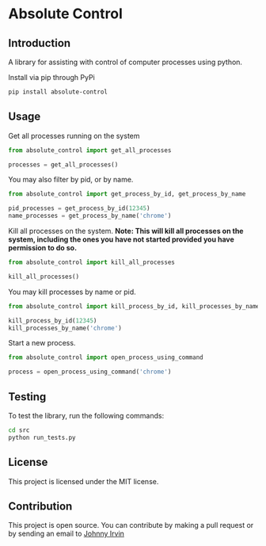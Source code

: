 # Absolute Control

## Introduction

A library for assisting with control of computer processes using python.

Install via pip through PyPi
```bash
pip install absolute-control
```

## Usage

Get all processes running on the system
```python
from absolute_control import get_all_processes

processes = get_all_processes()
```

You may also filter by pid, or by name.
```python
from absolute_control import get_process_by_id, get_process_by_name

pid_processes = get_process_by_id(12345)
name_processes = get_process_by_name('chrome')
```

Kill all processes on the system.
__Note: This will kill all processes on the system, including the ones you have not started provided you have permission to do so.__
```python
from absolute_control import kill_all_processes

kill_all_processes()
```

You may kill processes by name or pid.
```python
from absolute_control import kill_process_by_id, kill_processes_by_name

kill_process_by_id(12345)
kill_processes_by_name('chrome')
```

Start a new process.
```python
from absolute_control import open_process_using_command

process = open_process_using_command('chrome')
```

## Testing

To test the library, run the following commands:

```bash
cd src
python run_tests.py
```

## License

This project is licensed under the MIT license.

## Contribution

This project is open source. You can contribute by making a pull request or by sending an email to [Johnny Irvin](mailto:irvinjohnathan@gmail.com)
